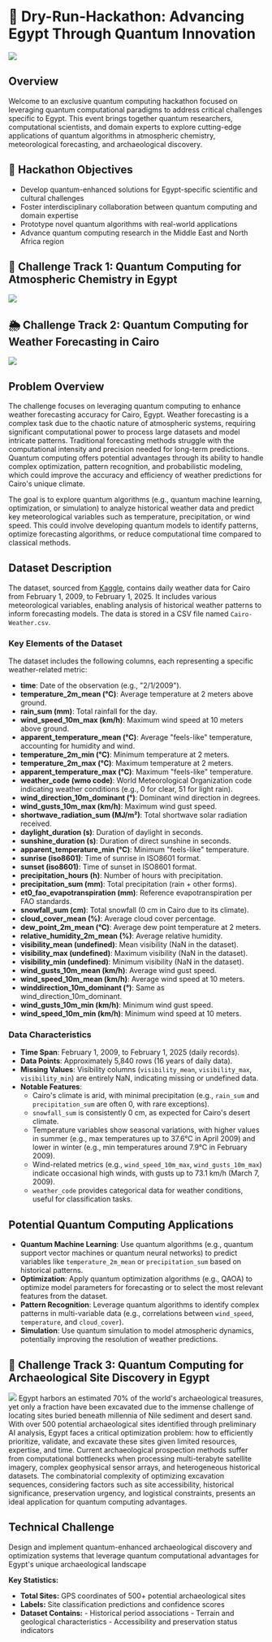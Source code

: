 # 🌟 Dry-Run-Hackathon: Advancing Egypt Through Quantum Innovation
![](https://github.com/Ahmed-G-ElTaher/Dry-Run-Hackathon/blob/main/Images/WhatsApp%20Image%202025-07-28%20at%208.35.56%20PM.jpeg)
## Overview
Welcome to an exclusive quantum computing hackathon focused on leveraging quantum computational paradigms to address critical challenges specific to Egypt. This event brings together quantum researchers, computational scientists, and domain experts to explore cutting-edge applications of quantum algorithms in atmospheric chemistry, meteorological forecasting, and archaeological discovery.

## 🎯 Hackathon Objectives
* Develop quantum-enhanced solutions for Egypt-specific scientific and cultural challenges
* Foster interdisciplinary collaboration between quantum computing and domain expertise
* Prototype novel quantum algorithms with real-world applications
* Advance quantum computing research in the Middle East and North Africa region

## 🧪 Challenge Track 1: Quantum Computing for Atmospheric Chemistry in Egypt
![](https://github.com/Ahmed-G-ElTaher/Dry-Run-Hackathon/blob/main/Images/20250728_2015_Quantum%20Solutions%20for%20Egypt_simple_compose_01k190djv8e979jwq16ed1ex84.png)


## 🌦️ Challenge Track 2: Quantum Computing for Weather Forecasting in Cairo
![](https://github.com/Ahmed-G-ElTaher/Dry-Run-Hackathon/blob/main/Images/20250728_2021_Quantum%20Forecasting%20in%20Cairo_simple_compose_01k190rrn8fxysp7cgpqf1dg4k.png)
## Problem Overview

The challenge focuses on leveraging quantum computing to enhance weather forecasting accuracy for Cairo, Egypt. Weather forecasting is a complex task due to the chaotic nature of atmospheric systems, requiring significant computational power to process large datasets and model intricate patterns. Traditional forecasting methods struggle with the computational intensity and precision needed for long-term predictions. Quantum computing offers potential advantages through its ability to handle complex optimization, pattern recognition, and probabilistic modeling, which could improve the accuracy and efficiency of weather predictions for Cairo's unique climate.

The goal is to explore quantum algorithms (e.g., quantum machine learning, optimization, or simulation) to analyze historical weather data and predict key meteorological variables such as temperature, precipitation, or wind speed. This could involve developing quantum models to identify patterns, optimize forecasting algorithms, or reduce computational time compared to classical methods.

## Dataset Description

The dataset, sourced from [Kaggle](https://www.kaggle.com/datasets/yousefelshahat2/cairo-whether), contains daily weather data for Cairo from February 1, 2009, to February 1, 2025. It includes various meteorological variables, enabling analysis of historical weather patterns to inform forecasting models. The data is stored in a CSV file named `Cairo-Weather.csv`.

### Key Elements of the Dataset

The dataset includes the following columns, each representing a specific weather-related metric:

- **time**: Date of the observation (e.g., "2/1/2009").
- **temperature_2m_mean (°C)**: Average temperature at 2 meters above ground.
- **rain_sum (mm)**: Total rainfall for the day.
- **wind_speed_10m_max (km/h)**: Maximum wind speed at 10 meters above ground.
- **apparent_temperature_mean (°C)**: Average "feels-like" temperature, accounting for humidity and wind.
- **temperature_2m_min (°C)**: Minimum temperature at 2 meters.
- **temperature_2m_max (°C)**: Maximum temperature at 2 meters.
- **apparent_temperature_max (°C)**: Maximum "feels-like" temperature.
- **weather_code (wmo code)**: World Meteorological Organization code indicating weather conditions (e.g., 0 for clear, 51 for light rain).
- **wind_direction_10m_dominant (°)**: Dominant wind direction in degrees.
- **wind_gusts_10m_max (km/h)**: Maximum wind gust speed.
- **shortwave_radiation_sum (MJ/m²)**: Total shortwave solar radiation received.
- **daylight_duration (s)**: Duration of daylight in seconds.
- **sunshine_duration (s)**: Duration of direct sunshine in seconds.
- **apparent_temperature_min (°C)**: Minimum "feels-like" temperature.
- **sunrise (iso8601)**: Time of sunrise in ISO8601 format.
- **sunset (iso8601)**: Time of sunset in ISO8601 format.
- **precipitation_hours (h)**: Number of hours with precipitation.
- **precipitation_sum (mm)**: Total precipitation (rain + other forms).
- **et0_fao_evapotranspiration (mm)**: Reference evapotranspiration per FAO standards.
- **snowfall_sum (cm)**: Total snowfall (0 cm in Cairo due to its climate).
- **cloud_cover_mean (%)**: Average cloud cover percentage.
- **dew_point_2m_mean (°C)**: Average dew point temperature at 2 meters.
- **relative_humidity_2m_mean (%)**: Average relative humidity.
- **visibility_mean (undefined)**: Mean visibility (NaN in the dataset).
- **visibility_max (undefined)**: Maximum visibility (NaN in the dataset).
- **visibility_min (undefined)**: Minimum visibility (NaN in the dataset).
- **wind_gusts_10m_mean (km/h)**: Average wind gust speed.
- **wind_speed_10m_mean (km/h)**: Average wind speed at 10 meters.
- **winddirection_10m_dominant (°)**: Same as wind_direction_10m_dominant.
- **wind_gusts_10m_min (km/h)**: Minimum wind gust speed.
- **wind_speed_10m_min (km/h)**: Minimum wind speed at 10 meters.

### Data Characteristics

- **Time Span**: February 1, 2009, to February 1, 2025 (daily records).
- **Data Points**: Approximately 5,840 rows (16 years of daily data).
- **Missing Values**: Visibility columns (`visibility_mean`, `visibility_max`, `visibility_min`) are entirely NaN, indicating missing or undefined data.
- **Notable Features**:
    - Cairo's climate is arid, with minimal precipitation (e.g., `rain_sum` and `precipitation_sum` are often 0, with rare exceptions).
    - `snowfall_sum` is consistently 0 cm, as expected for Cairo's desert climate.
    - Temperature variables show seasonal variations, with higher values in summer (e.g., max temperatures up to 37.6°C in April 2009) and lower in winter (e.g., min temperatures around 7.9°C in February 2009).
    - Wind-related metrics (e.g., `wind_speed_10m_max`, `wind_gusts_10m_max`) indicate occasional high winds, with gusts up to 73.1 km/h (March 7, 2009).
    - `weather_code` provides categorical data for weather conditions, useful for classification tasks.

## Potential Quantum Computing Applications

- **Quantum Machine Learning**: Use quantum algorithms (e.g., quantum support vector machines or quantum neural networks) to predict variables like `temperature_2m_mean` or `precipitation_sum` based on historical patterns.
- **Optimization**: Apply quantum optimization algorithms (e.g., QAOA) to optimize model parameters for forecasting or to select the most relevant features from the dataset.
- **Pattern Recognition**: Leverage quantum algorithms to identify complex patterns in multi-variable data (e.g., correlations between `wind_speed`, `temperature`, and `cloud_cover`).
- **Simulation**: Use quantum simulation to model atmospheric dynamics, potentially improving the resolution of weather predictions.


## 🏺 Challenge Track 3: Quantum Computing for Archaeological Site Discovery in Egypt
![](https://github.com/Ahmed-G-ElTaher/Dry-Run-Hackathon/blob/main/Images/20250728_2019_Quantum%20Archaeology%20Optimization_simple_compose_01k190n8jdfgrbmhd96kp11y5z.png)
Egypt harbors an estimated 70% of the world's archaeological treasures, yet only a fraction have been excavated due to the immense challenge of locating sites buried beneath millennia of Nile sediment and desert sand. With over 500 potential archaeological sites identified through preliminary AI analysis, Egypt faces a critical optimization problem: how to efficiently prioritize, validate, and excavate these sites given limited resources, expertise, and time.
Current archaeological prospection methods suffer from computational bottlenecks when processing multi-terabyte satellite imagery, complex geophysical sensor arrays, and heterogeneous historical datasets. The combinatorial complexity of optimizing excavation sequences, considering factors such as site accessibility, historical significance, preservation urgency, and logistical constraints, presents an ideal application for quantum computing advantages.

## Technical Challenge
Design and implement quantum-enhanced archaeological discovery and optimization systems that leverage quantum computational advantages for Egypt's unique archaeological landscape


**Key Statistics:**

* **Total Sites:** GPS coordinates of 500+ potential archaeological sites
* **Labels:** Site classification predictions and confidence scores
* **Dataset Contains:** - Historical period associations
                        - Terrain and geological characteristics
                        - Accessibility and preservation status indicators  
  





